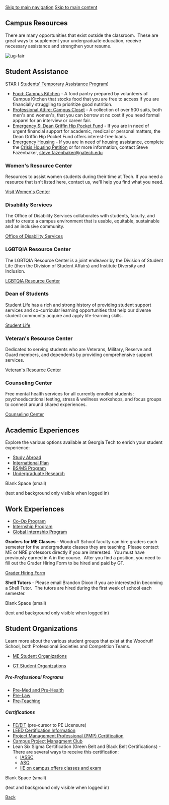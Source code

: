 [Skip to main navigation](https://me.gatech.edu/outside-classroom-0#main-navigation) [Skip to main content](https://me.gatech.edu/outside-classroom-0#main-content)

## Campus Resources

There are many opportunities that exist outside the classroom.  These are great ways to supplement your undergraduate education, receive necessary assistance and strengthen your resume.

![ug-fair](https://me.gatech.edu/sites/default/files/2021-04/ug-fair.jpg)

## Student Assistance

STAR ( [Students' Temporary Assistance Program](https://studentlife.gatech.edu/content/star-services))

- [Food: Campus Kitchen](https://studentlife.gatech.edu/content/star-services) \- A food pantry prepared by volunteers of Campus Kitchen that stocks food that you are free to access if you are financially struggling to prioritize good nutrition.
- [Professional Attire: Campus Closet](http://campuscloset.gatech.edu/) \- A collection of over 500 suits, both men's and women's, that you can borrow at no cost if you need formal apparel for an interview or career fair.
- [Emergency $: Dean Griffin Hip Pocket Fund](https://star.studentlife.gatech.edu/financial-assistance/) \- If you are in need of urgent financial support for academic, medical or personal matters, the Dean Griffin Hip Pocket Fund offers interest-free loans.
- [Emergency Housing](https://studentlife.gatech.edu/content/crisis-housing-petition) \- If you are in need of housing assistance, complete the [Crisis Housing Petition](https://star.studentlife.gatech.edu/housing/) or for more information, contact Steve Fazenbaker, [steve.fazenbaker@gatech.edu](mailto:steve.fazenbaker@gatech.edu)

### Women's Resource Center

Resources to assist women students during their time at Tech. If you need a resource that isn't listed here, contact us, we'll help you find what you need.

[Visit Women's Center](https://womenscenter.gatech.edu/)

### Disability Services

The Office of Disability Services collaborates with students, faculty, and staff to create a campus environment that is usable, equitable, sustainable and an inclusive community.

[Office of Disability Services](https://disabilityservices.gatech.edu/)

### LGBTQIA Resource Center

The LGBTQIA Resource Center is a joint endeavor by the Division of Student Life (then the Division of Student Affairs) and Institute Diversity and Inclusion.

[LGBTQIA Resource Center](https://lgbtqia.gatech.edu/)

### Dean of Students

Student Life has a rich and strong history of providing student support services and co-curricular learning opportunities that help our diverse student community acquire and apply life-learning skills.

[Student Life](https://studentlife.gatech.edu/)

### Veteran's Resource Center

Dedicated to serving students who are Veterans, Military, Reserve and Guard members, and dependents by providing comprehensive support services.

[Veteran's Resource Center](http://veterans.gatech.edu/)

### Counseling Center

Free mental health services for all currently enrolled students; psychoeducational testing, stress & wellness workshops, and focus groups to connect around shared experiences.

[Counseling Center](http://counseling.gatech.edu/)

## Academic Experiences

Explore the various options available at Georgia Tech to enrich your student experience:

- [Study Abroad](http://www.oie.gatech.edu/sa/)
- [International Plan](http://www.internationalplan.gatech.edu/)
- [BS/MS Program](https://me.gatech.edu/bsms-0)
- [Undergraduate Research](https://me.gatech.edu/undergraduate-research-0)

Blank Space (small)

(text and background only visible when logged in)

## Work Experiences

- [Co-Op Program](https://www.gatech.edu/academics/cooperative-education)
- [Internship Program](https://career.gatech.edu/internship-program/)
- [Global Internship Program](http://oie.gatech.edu/content/gip)

**Graders for ME Classes** \- Woodruff School faculty can hire graders each semester for the undergraduate classes they are teaching. Please contact ME or NRE professors directly if you are interested.  You must have previously earned in A in the course.  After you find a position, you need to fill out the Grader Hiring Form to be hired and paid by GT.

[Grader Hiring Form](https://me.gatech.edu/form/student-grader-information-me)

**Shell Tutors** \- Please email Brandon Dixon if you are interested in becoming a Shell Tutor.  The tutors are hired during the first week of school each semester.

Blank Space (small)

(text and background only visible when logged in)

## Student Organizations

Learn more about the various student groups that exist at the Woodruff School, both Professional Societies and Competition Teams.

- [ME Student Organizations](https://me.gatech.edu/student-groups)

- [GT Student Organizations](https://jacketpages-cloud.sga.gatech.edu/organizations)


##### **Pre-Professional Programs**

- [Pre-Med and Pre-Health](http://www.prehealth.gatech.edu/)
- [Pre-Law](http://www.prelaw.gatech.edu/)
- [Pre-Teaching](https://preteaching.gatech.edu/)

##### **Certifications**

- [FE/EIT](https://me.gatech.edu/files/ug/eit_instruct.pdf) (pre-cursor to PE Licensure)
- [LEED Certification Information](http://www.usgbc.org/LEED/)
- [Project Management Professional (PMP) Certification](https://www.pmi.org/certifications/types/project-management-pmp)
- [Campus Project Managment Club](https://www.gtpm.org/about)
- Lean Six Sigma Certification (Green Belt and Black Belt Certifications) - There are several ways to receive this certification:
  - [IASSC](http://www.iassc.org/six-sigma-certification/green-belt-certification/)
  - [ASQ](http://asq.org/cert/control/six-sigma-green-belt/index)
  - [IIE on campus offers classes and exam](https://www.gtiise.org/programs/)

Blank Space (small)

(text and background only visible when logged in)

[Back](javascript:history.back())